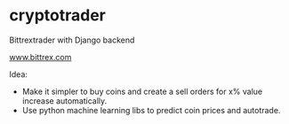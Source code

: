 # cryptotrader
Bittrextrader with Django backend

www.bittrex.com

Idea: 
- Make it simpler to buy coins and create a sell orders for x% value increase automatically.
- Use python machine learning libs to predict coin prices and autotrade.
